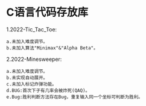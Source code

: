# C语言代码存放库
1.2022-Tic_Tac_Toe:

    a.未加入难度调节。
    b.未加入算法"Minimax"&"Alpha Beta"。
    
2.2022-Minesweeper:

    a.未加入难度调节。
    b.未实现自动展开。
    c.未加入标记炸弹功能。
    d.BUG:首次下子有几率会被炸死(QAQ)。
    e.Bug:胜利判断方法存在Bug，重复输入同一个坐标可判断为胜利。

